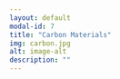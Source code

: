 ```yaml
---
layout: default
modal-id: 7
title: "Carbon Materials"
img: carbon.jpg
alt: image-alt
description: ""
---
```

